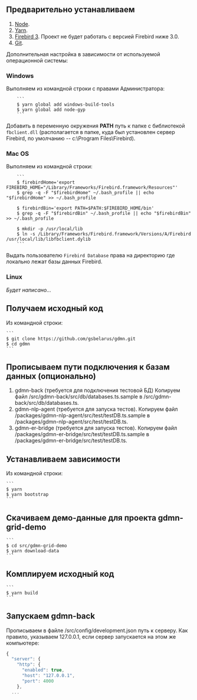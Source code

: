 ## Предварительно устанавливаем

1. [Node](https://nodejs.org/en/download/).
2. [Yarn](https://yarnpkg.com/en/docs/install).
3. [Firebird 3](https://www.firebirdsql.org/en/server-packages/). Проект не будет работать с версией Firebird ниже 3.0.
4. [Git](https://git-scm.com/downloads).

Дополнительная настройка в зависимости от используемой операционной системы:

### Windows

Выполняем из командной строки с правами Администратора:

        ```
        $ yarn global add windows-build-tools
        $ yarn global add node-gyp
        ```

Добавить в переменную окружения **PATH** путь к папке с библиотекой `fbclient.dll` (располагается в папке, куда был установлен сервер Firebird, по умолчанию -- c:\Program Files\Firebird).
        
### Mac OS

Выполняем из командной строки:

        ```
        $ firebirdHome='export FIREBIRD_HOME="/Library/Frameworks/Firebird.framework/Resources"'
        $ grep -q -F "$firebirdHome" ~/.bash_profile || echo "$firebirdHome" >> ~/.bash_profile
        
        $ firebirdBin='export PATH=$PATH:$FIREBIRD_HOME/bin'
        $ grep -q -F "$firebirdBin" ~/.bash_profile || echo "$firebirdBin" >> ~/.bash_profile
        
        $ mkdir -p /usr/local/lib 
        $ ln -s /Library/Frameworks/Firebird.framework/Versions/A/Firebird /usr/local/lib/libfbclient.dylib
        ```

Выдать пользователю `Firebird Database` права на директорию где локально лежат базы данных Firebird.

### Linux
        
*Будет написано...*

## Получаем исходный код

Из командной строки:

    ```
    $ git clone https://github.com/gsbelarus/gdmn.git
    $ cd gdmn
    ```

## Прописываем пути подключения к базам данных (опционально)

1. gdmn-back (требуется для подключения тестовой БД) Копируем файл /src/gdmn-back/src/db/databases.ts.sample в /src/gdmn-back/src/db/databases.ts.
2. gdmn-nlp-agent (требуется для запуска тестов). Копируем файл /packages/gdmn-nlp-agent/src/test/testDB.ts.sample в /packages/gdmn-nlp-agent/src/test/testDB.ts.
3. gdmn-er-bridge (требуется для запуска тестов). Копируем файл /packages/gdmn-er-bridge/src/test/testDB.ts.sample в /packages/gdmn-er-bridge/src/test/testDB.ts.


## Устанавливаем зависимости

Из командной строки:

    ```
    $ yarn
    $ yarn bootstrap
    ```

## Скачиваем демо-данные для проекта gdmn-grid-demo

    ```
    $ cd src/gdmn-grid-demo
    $ yarn download-data
    ```

## Комплируем исходный код

    ```
    $ yarn build
    ```
## Запускаем gdmn-back

Прописываем в файле /src/config/development.json путь к серверу. Как правило, указываем 127.0.0.1, если сервер запускается на этом же компьютере:

```ts
{
  "server": {
    "http": {
      "enabled": true,
      "host": "127.0.0.1",
      "port": 4000
    },
  ...
```    
